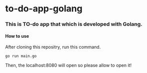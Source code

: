 # to-do-app-golang

### This is TO-do app that which is developed with Golang.

#### How to use

After cloning this repositry, run this command.

```
go run main.go
```
Then, the localhost:8080 will open so please allow to open it!

